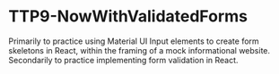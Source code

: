 # TTP9-NowWithValidatedForms
Primarily to practice using Material UI Input elements to create form skeletons in React, within the framing of a mock informational website.  Secondarily to practice implementing form validation in React.
